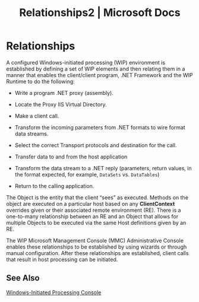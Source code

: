 ﻿---
title: "Relationships2 | Microsoft Docs"
ms.custom: ""
ms.date: "11/30/2017"
ms.prod: "host-integration-server"
ms.reviewer: ""
ms.suite: ""
ms.tgt_pltfrm: ""
ms.topic: "article"
ms.assetid: 117a3d5c-c491-4ed1-8cd6-f89fbf5d1655
caps.latest.revision: 4
---
# Relationships
A configured Windows-initiated processing (WIP) environment is established by defining a set of WIP elements and then relating them in a manner that enables the client/client program, .NET Framework and the WIP Runtime to do the following:  
  
-   Write a program .NET proxy (assembly).  
  
-   Locate the Proxy IIS Virtual Directory.  
  
-   Make a client call.  
  
-   Transform the incoming parameters from .NET formats to wire format data streams.  
  
-   Select the correct Transport protocols and destination for the call.  
  
-   Transfer data to and from the host application  
  
-   Transform the data stream to a .NET reply (parameters, return values, in the format expected, for example, `DataSets` vs. `DataTables`)  
  
-   Return to the calling application.  
  
 The Object is the entity that the client “sees” as executed. Methods on the object are executed on a particular host based on any **ClientContext** overrides given or their associated remote environment (RE). There is a one-to-many relationship between an RE and an Object that allows for multiple Objects to be executed via the same Host definitions given by an RE.  
  
 The WIP Microsoft Management Console (MMC) Administrative Console enables these relationships to be established by using wizards or through manual configuration. After these relationships are established, client calls that result in host processing can be initiated.  
  
## See Also  
 [Windows-Initiated Processing Console](../core/windows-initiated-processing-console2.md)